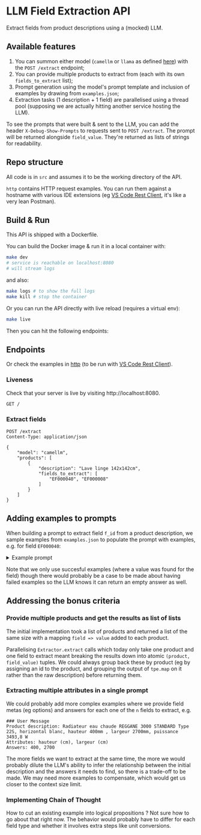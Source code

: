 # LLM Field Extraction API

Extract fields from product descriptions using a (mocked) LLM.

## Available features

1. You can summon either model (`camellm` or `llama` as defined [here](https://github.com/vjern/ml-soft-eng/blob/master/src/extractor.py#L20)) with the `POST /extract` endpoint;
2. You can provide multiple products to extract from (each with its own `fields_to_extract` list);
3. Prompt generation using the model's prompt template and inclusion of examples by drawing from `examples.json`;
4. Extraction tasks (1 description + 1 field) are parallelised using a thread pool (supposing we are actually hitting another service hosting the LLM).

To see the prompts that were built & sent to the LLM, you can add the header `X-Debug-Show-Prompts` to requests sent to `POST /extract`. The prompt will be returned alongside `field_value`. They're returned as lists of strings for readability.

## Repo structure

All code is in `src` and assumes it to be the working directory of the API.

`http` contains HTTP request examples. You can run them against a hostname with various IDE extensions (eg [VS Code Rest Client](https://marketplace.visualstudio.com/items?itemName=humao.rest-client), it's like a very lean Postman).

## Build & Run

This API is shipped with a Dockerfile.

You can build the Docker image & run it in a local container with:

```sh
make dev
# service is reachable on localhost:8080
# will stream logs
```

and also:

```sh
make logs # to show the full logs
make kill # stop the container
```

Or you can run the API directly with live reload (requires a virtual env):

```sh
make live
```

Then you can hit the following endpoints:

## Endpoints

Or check the examples in [http](http) (to be run with [VS Code Rest Client](https://marketplace.visualstudio.com/items?itemName=humao.rest-client)).

### Liveness

Check that your server is live by visiting http://localhost:8080.

```http
GET /
```

### Extract fields

```htt
POST /extract
Content-Type: application/json

{
    "model": "camellm",
    "products": [
        {
            "description": "Lave linge 142x142cm",
            "fields_to_extract": [
                "EF000040", "EF000008"
            ]
        }
    ]
}
```

## Adding examples to prompts

When building a prompt to extract field `f_id` from a product description, we sample examples from `examples.json` to populate the prompt with examples, e.g. for field `EF000040`:

<details>

<summary> Example prompt </summary>

```
<s>### System prompt
Tu es un assistant qui m'aide à extraire des valeurs depuis un produit.

### User Message
Product description: Radiateur eau chaude REGGANE 3000 STANDARD Type 22S, horizontal blanc, hauteur 400mm , largeur 2700mm, puissance   3493,8 W
Attribute: hauteur (cm)
Answer: 400

Product description: Radiateur sèche-serviettes ACOVA Fassane Spa Asymétrique Electrique +Air, collecteur à droite, commande infrarouge IRS + soufflant 1000W, puissance 750W, hauteur 1248 mm, largeur 550 mm, Blanc RAL 9016
Attribute: hauteur (cm)
Answer: 1248

Product description: Radiateur sèche-serviettes ACOVA Fassane Spa Asymétrique Electrique +Air, collecteur à droite, commande infrarouge IRS + soufflant 1000W, puissance 750W, hauteur 1248 mm, largeur 550 mm, Blanc RAL 9016
Attribute: hauteur (cm)
Answer: 1248

Product description: Baignoire d'angle Geberit Bastia avec pieds: 142x142cm
Attribute: hauteur (cm)
Answer:
```

</details>

Note that we only use succesful examples (where a value was found for the field) though there would probably be a case to be made about having failed examples so the LLM knows it can return an empty answer as well.

## Addressing the bonus criteria

### Provide multiple products and get the results as list of lists

The initial implementation took a list of products and returned a list of the same size with a mapping `field => value` added to each product.

Parallelising `Extractor.extract` calls which today only take one product and one field to extract meant breaking the results down into atomic `(product, field_value)` tuples. We could always group back these by product (eg by assigning an id to the product, and grouping the output of `tpe.map` on it rather than the raw description) before returning them.

### Extracting multiple attributes in a single prompt

We could probably add more complex examples where we provide field metas (eg options) and answers for each one of the `n` fields to extract, e.g.

```
### User Message
Product description: Radiateur eau chaude REGGANE 3000 STANDARD Type 22S, horizontal blanc, hauteur 400mm , largeur 2700mm, puissance   3493,8 W
Attributes: hauteur (cm), largeur (cm)
Answers: 400, 2700
```

The more fields we want to extract at the same time, the more we would probably dilute the LLM's ability to infer the relationship between the initial description and the answers it needs to find, so there is a trade-off to be made. We may need more examples to compensate, which would get us closer to the context size limit.

### Implementing Chain of Thought

How to cut an existing example into logical propositions ? Not sure how to go about that right now. The behavior would probably have to differ for each field type and whether it involves extra steps like unit conversions.

